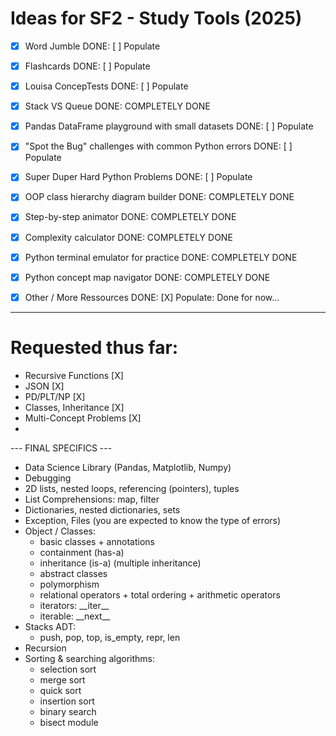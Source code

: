 # Ideas for SF2 - Study Tools (2025)

- [X] Word Jumble
DONE: [ ] Populate


- [X] Flashcards
DONE: [ ] Populate


- [X] Louisa ConcepTests
DONE: [ ] Populate


- [X] Stack VS Queue
DONE: COMPLETELY DONE 


- [X] Pandas DataFrame playground with small datasets
DONE: [ ] Populate


- [X] "Spot the Bug" challenges with common Python errors
DONE: [ ] Populate


- [X] Super Duper Hard Python Problems
DONE: [ ] Populate


- [X] OOP class hierarchy diagram builder
DONE: COMPLETELY DONE


- [X] Step-by-step animator
DONE: COMPLETELY DONE

- [X] Complexity calculator
DONE: COMPLETELY DONE


- [X] Python terminal emulator for practice
DONE: COMPLETELY DONE


- [X] Python concept map navigator
DONE: COMPLETELY DONE


- [X] Other / More Ressources
DONE: [X] Populate: Done for now...


---



# Requested thus far:
- Recursive Functions [X]
- JSON [X]
- PD/PLT/NP [X]
- Classes, Inheritance [X]
- Multi-Concept Problems [X]
- 




--- FINAL SPECIFICS ---

- Data Science Library (Pandas, Matplotlib, Numpy)
- Debugging
- 2D lists, nested loops, referencing (pointers), tuples
- List Comprehensions: map, filter
- Dictionaries, nested dictionaries, sets
- Exception, Files (you are expected to know the type of errors)
- Object / Classes:
  - basic classes + annotations
  - containment (has-a)
  - inheritance (is-a) (multiple inheritance)
  - abstract classes
  - polymorphism
  - relational operators + total ordering + arithmetic operators
  - iterators: \_\_iter\_\_
  - iterable: \_\_next\_\_
- Stacks ADT: 
  - push, pop, top, is_empty, repr, len
- Recursion
- Sorting & searching algorithms:
  - selection sort
  - merge sort
  - quick sort
  - insertion sort
  - binary search
  - bisect module